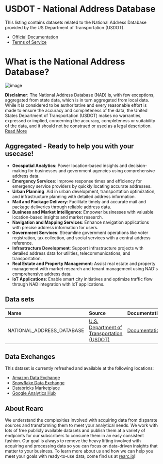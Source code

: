# USDOT - National Address Database

This listing contains datasets related to the National Address Database provided by the US Department of Transportation (USDOT).

- [Official Documentation](https://www.transportation.gov/gis/national-address-database)
- [Terms of Service](https://rearc-data-public-assets.s3.amazonaws.com/Rearc_Data_DSA.pdf)

# What is the National Address Database?

![image](https://github.com/rearc-data/marketplace-data-documentation/assets/92598120/789310cd-dda5-40e3-b9f7-e296e3ea940b)

**Disclaimer:** The National Address Database (NAD) is, with few exceptions, aggregated from state data, which is in turn aggregated from local data. While it is considered to be authoritative and every reasonable effort is made to ensure the accuracy and completeness of the data, the United States Department of Transportation (USDOT) makes no warranties, expressed or implied, concerning the accuracy, completeness or suitability of the data, and it should not be construed or used as a legal description. [Read More](https://www.transportation.gov/gis/national-address-database/national-address-database-nad-disclaimer)

## Aggregated - Ready to help you with your usecase!

- **Geospatial Analytics**: Power location-based insights and decision-making for businesses and government agencies using comprehensive address data.
- **Emergency Services**: Improve response times and efficiency for emergency service providers by quickly locating accurate addresses.
- **Urban Planning**: Aid in urban development, transportation optimization, and infrastructure planning with detailed address information.
- **Mail and Package Delivery**: Facilitate timely and accurate mail and package deliveries through reliable address data.
- **Business and Market Intelligence**: Empower businesses with valuable location-based insights and market research.
- **Navigation and Mapping Services**: Enhance navigation applications with precise address information for users.
- **Government Services**: Streamline government operations like voter registration, tax collection, and social services with a central address reference.
- **Infrastructure Development**: Support infrastructure projects with detailed address data for utilities, telecommunications, and transportation.
- **Real Estate and Property Management**: Assist real estate and property management with market research and tenant management using NAD's comprehensive address data.
- **IoT Applications**: Enable smart city initiatives and optimize traffic flow through NAD integration with IoT applications.

## Data sets

| Name                               | Source                                                           | Documentation                                                                            |
|:-----------------------------------|:-----------------------------------------------------------------|:-----------------------------------------------------------------------------------------|
| NATIONAL_ADDRESS_DATABASE                | [U.S. Department of Transportation (USDOT)](https://www.transportation.gov/gis/national-address-database)   | [Documentation](https://www.transportation.gov/gis/national-address-database)  |


## Data Exchanges

This dataset is currently refreshed and available at the following locations:
  - [Amazon Data Exchange](https://us-east-1.console.aws.amazon.com/dataexchange/home?region=us-east-1#/products/prodview-c5zythln76ozs)
  - [Snowflake Data Exchange](https://www.snowflake.com/datasets/rearc/)
  - [Databricks Marketplace](https://www.databricks.com/product/marketplace)
  - [Google Analytics Hub](https://cloud.google.com/analytics-hub)

## About Rearc

We understand the complexities involved with acquiring data from disparate sources and transforming them to meet your analytical needs. We work with lots of free publicly available datasets and publish them at a variety of endpoints for our subscribers to consume them in an easy consistent fashion. Our goal is always to remove the heavy lifting involved with acquiring and processing data so you can focus on data-driven insights that matter to your business. To learn more about us and how we can help you meet your goals with ready-to-use data, come find us at [rearc.io](rearc.io)!
